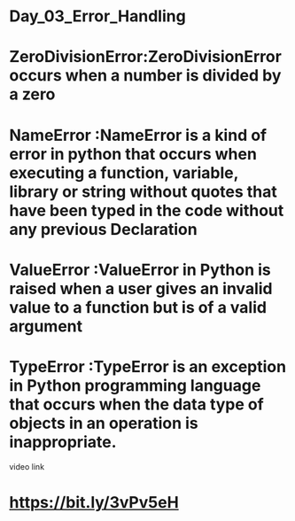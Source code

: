 # Day_03_Error_Handling
# ZeroDivisionError:ZeroDivisionError occurs when a number is divided by a zero
# NameError   :NameError is a kind of error in python that occurs when executing a function, variable, library or string without quotes that have been typed in the                     code without any previous Declaration
# ValueError  :ValueError in Python is raised when a user gives an invalid value to a function but is of a valid argument
# TypeError   :TypeError is an exception in Python programming language that occurs when the data type of objects in an operation is inappropriate.


video link
# https://bit.ly/3vPv5eH
